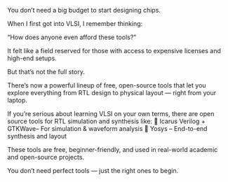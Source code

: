 You don’t need a big budget to start designing chips.

When I first got into VLSI, I remember thinking:

“How does anyone even afford these tools?”

It felt like a field reserved for those with access to expensive licenses and high-end setups.

But that’s not the full story.

There’s now a powerful lineup of free, open-source tools that let you explore everything from RTL design to physical layout — right from your laptop.

If you’re serious about learning VLSI on your own terms, there are open source tools for RTL simulation and synthesis like:
🔹 Icarus Verilog + GTKWave– For simulation & waveform analysis
🔹 Yosys – End-to-end synthesis and layout

These tools are free, beginner-friendly, and used in real-world academic and open-source projects.

You don’t need perfect tools — just the right ones to begin.
